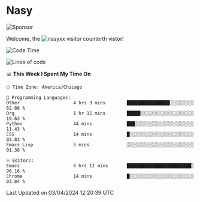 # Nasy

<!--
<p align="center">
<img height="200" src="https://github-readme-stats.vercel.app/api?username=nasyxx&count_private=true&show_icons=true&theme=dracula&include_all_commits=true"/>
<img height="200" src="https://github-readme-stats.vercel.app/api/top-langs/?username=nasyxx&theme=dracula&hide=html,jupyter+notebook&count_private=true&show_icons=true"/>
</p>

  
----------------
-->

![Sponsor](https://img.shields.io/static/v1.svg?label=Sponsor&message=%E2%9D%A4&logo=GitHub&style=flat&color=pink)
 
Welcome, the ![nasyxx visitor counter](https://count.getloli.com/get/@nasyxx?theme=rule34)th vistor!
 
<!--START_SECTION:waka-->
![Code Time](http://img.shields.io/badge/Code%20Time-4%2C370%20hrs%205%20mins-blue)

![Lines of code](https://img.shields.io/badge/From%20Hello%20World%20I%27ve%20Written-6.3%20million%20lines%20of%20code-blue)

📊 **This Week I Spent My Time On** 

```text
🕑︎ Time Zone: America/Chicago

💬 Programming Languages: 
Other                    4 hrs 3 mins        ████████████████░░░░░░░░░   62.88 % 
Org                      1 hr 15 mins        █████░░░░░░░░░░░░░░░░░░░░   19.63 % 
Python                   44 mins             ███░░░░░░░░░░░░░░░░░░░░░░   11.43 % 
CSS                      14 mins             █░░░░░░░░░░░░░░░░░░░░░░░░   03.83 % 
Emacs Lisp               5 mins              ░░░░░░░░░░░░░░░░░░░░░░░░░   01.38 % 

🔥 Editors: 
Emacs                    6 hrs 11 mins       ████████████████████████░   96.16 % 
Chrome                   14 mins             █░░░░░░░░░░░░░░░░░░░░░░░░   03.84 % 
```


 Last Updated on 03/04/2024 12:20:39 UTC
<!--END_SECTION:waka-->

<!-- ![visitors](https://visitor-badge.laobi.icu/badge?page_id=nasyxx.nasyxx) -->
